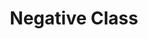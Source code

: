---
title: "Negative‬‬ Class"

categories: ['']

tags: ['Negative‬‬', 'Class']

arabic: ['الفئة السلبية']

publishers: ['معجم مصطلحات التعلم الآلي والتعلم العميق وعلم البيانات']

types: "word"

slug: ""
---